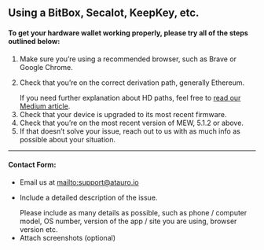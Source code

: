 ## Using a BitBox, Secalot, KeepKey, etc.

#### To get your hardware wallet working properly, please try all of the steps outlined below:

1. Make sure you’re using a recommended browser, such as  Brave or Google Chrome.
2. <p>Check that you’re on the correct derivation path, generally Ethereum.</p>
   <note>If you need further explanation about HD paths, feel free to <a href="https://medium.com/myetherwallet/hd-wallets-and-derivation-paths-explained-865a643c7bf2">read our Medium article</a>.</note>
3. Check that your device is upgraded to its most recent firmware.
4. Check that you’re on the most recent version of MEW, 5.1.2 or above.
5. If that doesn’t solve your issue, reach out to us with as much info as possible about your situation.

***

#### Contact Form:

* Email us at <mailto:support@atauro.io>
* <p>Include a detailed description of the issue.</p>
  <note>Please include as many details as possible, such as phone / computer model, OS number, version of the app / site you are using, browser version etc.</note>
* Attach screenshots (optional)
